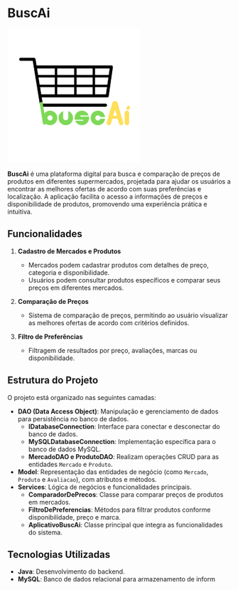 # BuscAi

<img src="buscAi_logo_-_x.png" alt="Logo do BuscAi" width="300"/>

**BuscAi** é uma plataforma digital para busca e comparação de preços de produtos em diferentes supermercados, projetada para ajudar os usuários a encontrar as melhores ofertas de acordo com suas preferências e localização. A aplicação facilita o acesso a informações de preços e disponibilidade de produtos, promovendo uma experiência prática e intuitiva.

## Funcionalidades

1. **Cadastro de Mercados e Produtos**
   - Mercados podem cadastrar produtos com detalhes de preço, categoria e disponibilidade.
   - Usuários podem consultar produtos específicos e comparar seus preços em diferentes mercados.

2. **Comparação de Preços**
   - Sistema de comparação de preços, permitindo ao usuário visualizar as melhores ofertas de acordo com critérios definidos.

3. **Filtro de Preferências**
   - Filtragem de resultados por preço, avaliações, marcas ou disponibilidade.

## Estrutura do Projeto

O projeto está organizado nas seguintes camadas:

- **DAO (Data Access Object)**: Manipulação e gerenciamento de dados para persistência no banco de dados.
   - **IDatabaseConnection**: Interface para conectar e desconectar do banco de dados.
   - **MySQLDatabaseConnection**: Implementação específica para o banco de dados MySQL.
   - **MercadoDAO e ProdutoDAO**: Realizam operações CRUD para as entidades `Mercado` e `Produto`.
- **Model**: Representação das entidades de negócio (como `Mercado`, `Produto` e `Avaliacao`), com atributos e métodos.
- **Services**: Lógica de negócios e funcionalidades principais.
   - **ComparadorDePrecos**: Classe para comparar preços de produtos em mercados.
   - **FiltroDePreferencias**: Métodos para filtrar produtos conforme disponibilidade, preço e marca.
   - **AplicativoBuscAi**: Classe principal que integra as funcionalidades do sistema.

## Tecnologias Utilizadas

- **Java**: Desenvolvimento do backend.
- **MySQL**: Banco de dados relacional para armazenamento de inform
